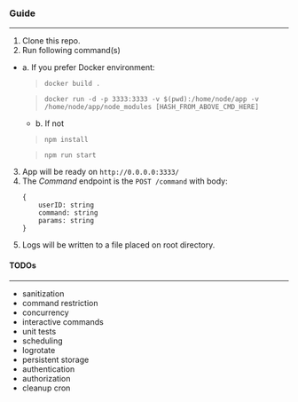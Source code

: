 ### Guide
-------
1. Clone this repo.
2. Run following command(s)
- a. If you prefer Docker environment:

    > `docker build .`

    > `docker run -d -p 3333:3333 -v $(pwd):/home/node/app -v /home/node/app/node_modules [HASH_FROM_ABOVE_CMD_HERE]`
    - b. If not

    > `npm install`

    > `npm run start`
3. App will be ready on `http://0.0.0.0:3333/`
4. The *Command* endpoint is the `POST /command` with body:
    ```
    {
        userID: string
        command: string
        params: string
    }
    ```
5. Logs will be written to a file placed on root directory.


#### TODOs
---
- sanitization
- command restriction
- concurrency
- interactive commands
- unit tests
- scheduling
- logrotate
- persistent storage
- authentication
- authorization
- cleanup cron
